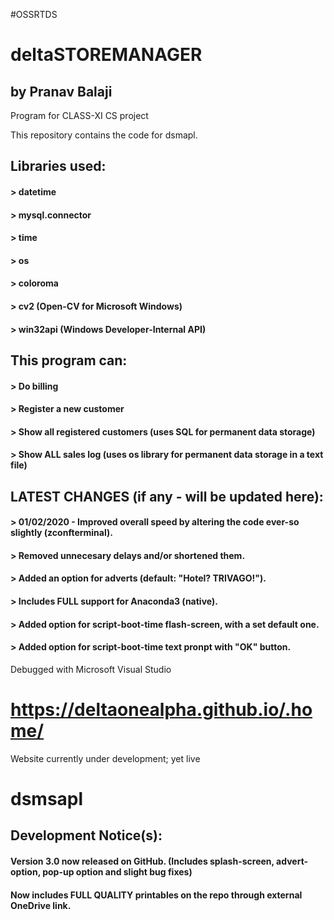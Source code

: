 #OSSRTDS
# deltaSTOREMANAGER
## by Pranav Balaji
Program for CLASS-XI CS project

This repository contains the code for dsmapl.

## Libraries used:
#### > datetime
#### > mysql.connector 
#### > time 
#### > os
#### > coloroma
#### > cv2 (Open-CV for Microsoft Windows)
#### > win32api (Windows Developer-Internal API)


## This program can:
#### > Do billing

#### > Register a new customer

#### > Show all registered customers (uses SQL for permanent data storage)

#### > Show ALL sales log (uses os library for permanent data storage in a text file)

## LATEST CHANGES (if any - will be updated here):
#### > 01/02/2020 - Improved overall speed by altering the code ever-so slightly (zconfterminal).

#### > Removed unnecesary delays and/or shortened them.

#### > Added an option for adverts (default: "Hotel? TRIVAGO!").

#### > Includes FULL support for Anaconda3 (native).

#### > Added option for script-boot-time flash-screen, with a set default one.

#### > Added option for script-boot-time text pronpt with "OK" button.


Debugged with Microsoft Visual Studio

# https://deltaonealpha.github.io/.home/
Website currently under development; yet live

# dsmsapl


## Development Notice(s):
#### Version 3.0 now released on GitHub. (Includes splash-screen, advert-option, pop-up option and slight bug fixes)
#### Now includes FULL QUALITY printables on the repo through external OneDrive link.
